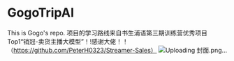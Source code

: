# GogoTripAI
This is Gogo's repo.
项目的学习路线来自书生浦语第三期训练营优秀项目Top1“销冠-卖货主播大模型”！!感谢大佬！！
（https://github.com/PeterH0323/Streamer-Sales）
![Uploading 封面.png…]()
